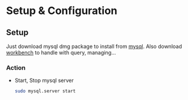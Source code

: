 # Setup & Configuration


## Setup

Just download mysql dmg package to install from [mysql](https://dev.mysql.com/downloads/mysql/5.7.html).
Also download [workbench](https://dev.mysql.com/downloads/workbench/) to handle with query, managing...

### Action

- Start, Stop mysql server

   ```bash
   sudo mysql.server start
   ```
